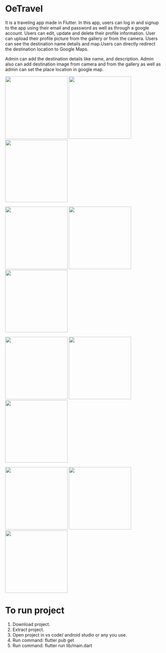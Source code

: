 # OeTravel
It is a traveling app made in Flutter. In this app, users can log in and signup to the app using their email and password as well as through a google account. Users can edit, update and delete their profile information. User can upload their profile picture from the gallery or from the camera. Users can see the destination name details and map.Users can directly redirect the destination location to Google Maps. 

Admin can add the destination details like name, and description. Admin also can add destination image from camera and from the gallery as well as admin can set the place location in google map.

<img src="https://user-images.githubusercontent.com/69492512/159943160-4b6bd94b-95df-47ed-a34c-cdde971b327b.jpg" width="200">      <img src="https://user-images.githubusercontent.com/69492512/159943178-d69c59de-3b48-4a8a-bae6-59aeee07d9d2.jpg" width="200">     <img src="https://user-images.githubusercontent.com/69492512/159943190-e7ed9070-b182-4ac1-86a0-316367f8e772.jpg" width="200">


<img src="https://user-images.githubusercontent.com/69492512/159943203-7c3743bf-5bcf-42b1-9472-a42ef13010c1.jpg" width="200">      <img src="https://user-images.githubusercontent.com/69492512/159943207-30e46614-1087-481f-b5a1-f3b31115a946.jpg" width="200">      <img src="https://user-images.githubusercontent.com/69492512/159943224-7c6d2706-5283-437e-9722-d2b07ff1a716.jpg" width="200">


<img src="https://user-images.githubusercontent.com/69492512/159943240-48b8ccd5-8c73-4b83-a46c-a34174e1d05f.jpg" width="200">      <img src="https://user-images.githubusercontent.com/69492512/159943247-60354800-08b7-4f68-ba48-ad9c03a38fc9.jpg" width="200">      <img src="https://user-images.githubusercontent.com/69492512/159943294-8c12fbbb-636c-4491-9ab7-a65f4fbeb4e9.jpg" width="200">

<img src="https://user-images.githubusercontent.com/69492512/159943333-0a54af9e-c63d-47f4-a163-e2d7da62f2ed.jpg" width="200">      <img src="https://user-images.githubusercontent.com/69492512/159943353-81751357-2c01-4bb7-920d-18bb35efd0d6.jpg" width="200">      <img src="https://user-images.githubusercontent.com/69492512/159943376-51c9c1bf-9029-4d0b-92c6-8184a513e3d7.jpg" width="200">


# To run project
1. Download project.
2. Extract project.
3. Open project in vs code/ android studio or any you use.
4. Run command: flutter pub get
5. Run command: flutter run lib/main.dart

